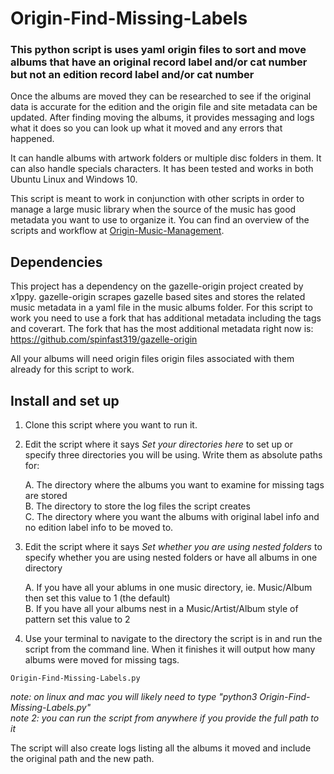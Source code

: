 # Origin-Find-Missing-Labels
### This python script is uses yaml origin files to sort and move albums that have an original record label and/or cat number but not an edition record label and/or cat number

Once the albums are moved they can be researched to see if the original data is accurate for the edition and the origin file and site metadata can be updated. After finding moving the albums, it provides messaging and logs what it does so you can look up what it moved and any errors that happened.

It can handle albums with artwork folders or multiple disc folders in them. It can also handle specials characters. It has been tested and works in both Ubuntu Linux and Windows 10. 

This script is meant to work in conjunction with other scripts in order to manage a large music library when the source of the music has good metadata you want to use to organize it.  You can find an overview of the scripts and workflow at [Origin-Music-Management](https://github.com/spinfast319/Origin-Music-Management). 

## Dependencies
This project has a dependency on the gazelle-origin project created by x1ppy. gazelle-origin scrapes gazelle based sites and stores the related music metadata in a yaml file in the music albums folder. For this script to work you need to use a fork that has additional metadata including the tags and coverart. The fork that has the most additional metadata right now is: https://github.com/spinfast319/gazelle-origin

All your albums will need origin files origin files associated with them already for this script to work.


## Install and set up
1) Clone this script where you want to run it.

2) Edit the script where it says _Set your directories here_ to set up or specify three directories you will be using. Write them as absolute paths for:

    A. The directory where the albums you want to examine for missing tags are stored  
    B. The directory to store the log files the script creates  
    C. The directory where you want the albums with original label info and no edition label info to be moved to.  

3) Edit the script where it says _Set whether you are using nested folders_ to specify whether you are using nested folders or have all albums in one directory 

    A. If you have all your ablums in one music directory, ie. Music/Album then set this value to 1 (the default)  
    B. If you have all your albums nest in a Music/Artist/Album style of pattern set this value to 2

4) Use your terminal to navigate to the directory the script is in and run the script from the command line.  When it finishes it will output how many albums were moved for missing tags.

```
Origin-Find-Missing-Labels.py
```

_note: on linux and mac you will likely need to type "python3 Origin-Find-Missing-Labels.py"_  
_note 2: you can run the script from anywhere if you provide the full path to it_

The script will also create logs listing all the albums it moved and include the original path and the new path.  


